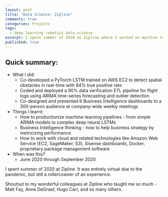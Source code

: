 ```yaml
---
layout: post
title: "Data Science: Zipline"
comments: true
categories: Projects
tags:
  - deep learning robotics data science
excerpt: I spent summer of 2020 at Zipline where I worked on machine learning and business intelligence...
published: true
---
```


## Quick summary:

- What I did:
    - Co-developed a PyTorch LSTM trained on AWS EC2 to detect spatial obstacles in real-time with 84% true positive rate
    - Coded and deployed a 90% data verification ETL pipeline for flight logs using ARIMA time-series forecasting and outlier detection
    - Co-designed and presented 6 Business Intelligence dashboards to a 300-person audience at company-wide weekly meetings
- Things I learnt:
    - How to productionize machine-learning pipelines - from simple ARIMA models to complex deep neural LSTMs
    - Business Intelligence thinking - how to help business strategy by metricizing performance
    - How to work with cloud and related technologies like Amazon Web Service (EC2, SageMaker, S3), Sisense dashboards, Docker, proprietary package management software
- When was this?
    - June 2020 through September 2020

I spent summer of 2020 at Zipline. It was entirely virtual due to the pandemic, but still a rollercoaster of an experience.

Shoutout to my wonderful colleagues at Zipline who taught me so much - Matt Fay, Anne DeGraaf, Hugo Carr, and so many others.
